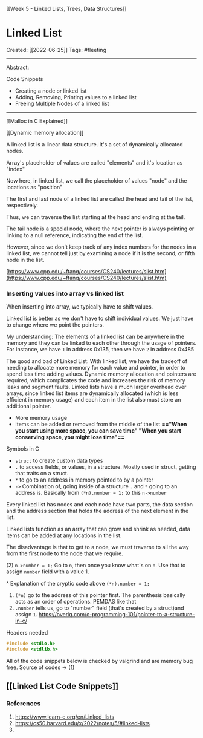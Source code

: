 [[Week 5 - Linked Lists, Trees, Data Structures]]

# Linked List
Created:  [[2022-06-25]]
Tags: #fleeting 

---
Abstract:



Code Snippets
- Creating a node or linked list
- Adding, Removing, Printing values to a linked list
- Freeing Multiple Nodes of a linked list
---
[[Malloc in C Explained]]

[[Dynamic memory allocation]]

A linked list is a linear data structure. It's a set of dynamically allocated nodes. 

Array's placeholder of values are called "elements"
and it's location as "index"

Now here, in linked list, we call the placeholder of values "node"
and the locations as "position"


The first and last node of a linked list are called the head and tail of the list, respectively. 

Thus, we can traverse the list starting at the head and ending at the tail. 

The tail node is a special node, where the next pointer is always pointing or linking to a null reference, indicating the end of the list.

However, since we don't keep track of any index numbers for the nodes in a linked list, we cannot tell just by examining a node if it is the second, or fifth node in the list. 

[https://www.cpp.edu/~ftang/courses/CS240/lectures/slist.htm](https://www.cpp.edu/~ftang/courses/CS240/lectures/slist.htm)

### Inserting values into array vs linked list
When inserting into array, we typically have to shift values.  


Linked list is better as we don't have to shift individual values. We just have to change where we point the pointers.



My understanding:
The elements of a linked list can be anywhere in the memory and they can be linked to each other through the usage of pointers. For instance, we have `1` in address 0x135, then we have `2` in address 0x485


The good and bad of Linked List:
With linked list, we have the tradeoff of needing to allocate more memory for each value and pointer, in order to spend less time adding values. Dynamic memory allocation and pointers are required, which complicates the code and increases the risk of memory leaks and segment faults. Linked lists have a much larger overhead over arrays, since linked list items are dynamically allocated (which is less efficient in memory usage) and each item in the list also must store an additional pointer.
- More memory usage
- Items can be added or removed from the middle of the list
**=="When you start using more space, you can save time"
"When you start conserving space, you might lose time"==**





Symbols in C
-   `struct` to create custom data types
-   `.` to access fields, or values, in a structure. Mostly used in struct, getting that traits on a struct.
-   `*` to go to an address in memory pointed to by a pointer
- `->` Combination of, going inside of a structure `.` and `*` going to an address is. Basically from `(*n).number = 1;` to this `n->number` 

Every linked list has nodes and each node have two parts, the data section and the address section that holds the address of the next element in the list.

Linked lists function as an array that can grow and shrink as needed, data items can be added at any locations in the list.

The disadvantage is that to get to a node, we must traverse to all the way from the first node to the node that we require. 


(2)
`n->number = 1;`
Go to `n`, then once you know what's on `n`. Use that to assign `number` field with a value 1.

^  Explanation of the cryptic code above
`(*n).number = 1;` 
1. `(*n)` go to the address of this pointer first. The parenthesis basically acts as an order of operations. PEMDAS like that
2. `.number` tells us, go to "number" field (that's created by a struct)and assign `1`. 
https://overiq.com/c-programming-101/pointer-to-a-structure-in-c/



Headers needed
```C
#include <stdio.h>
#include <stdlib.h>
```

All of the code snippets below is checked by valgrind and are memory bug free.  Source of codes -> (1)

## [[Linked List Code Snippets]]
























### References
1. https://www.learn-c.org/en/Linked_lists
2. https://cs50.harvard.edu/x/2022/notes/5/#linked-lists
3. 